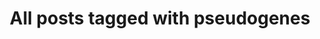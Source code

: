---
layout: tag
title: "All posts tagged with pseudogenes"
permalink: /weblog/tags/pseudogenes/
taxonomy: pseudogenes
---